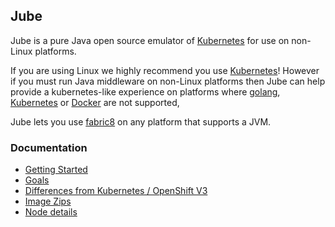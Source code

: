 ## Jube

Jube is a pure Java open source emulator of [Kubernetes](http://kubernetes.io/) for use on non-Linux platforms.

If you are using Linux we highly recommend you use [Kubernetes](http://kubernetes.io/)! However if you must run Java middleware on non-Linux platforms then Jube can help provide a kubernetes-like experience on platforms where [golang](https://golang.org/), [Kubernetes](http://kubernetes.io/) or [Docker](http://docker.com) are not supported,

Jube lets you use [fabric8](http://fabric8.io/v2/index.html) on any platform that supports a JVM.

### Documentation

* [Getting Started](https://github.com/jubeio/jube/blob/master/docs/getStarted.md)
* [Goals](https://github.com/jubeio/jube/blob/master/docs/goals.md)
* [Differences from Kubernetes / OpenShift V3](https://github.com/jubeio/jube/blob/master/docs/differences.md)
* [Image Zips](https://github.com/jubeio/jube/blob/master/docs/imageZips.md)
* [Node details](https://github.com/jubeio/jube/blob/master/docs/node.md)
